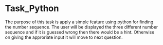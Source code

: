 # Task_Python
The purpose of this task is apply a simple feature using python for finding the number sequence. The user will be displayed the three different number sequence and if it is guessed wrong then there would be a hint. Otherwise on giving the approriate input it will move to next question.
